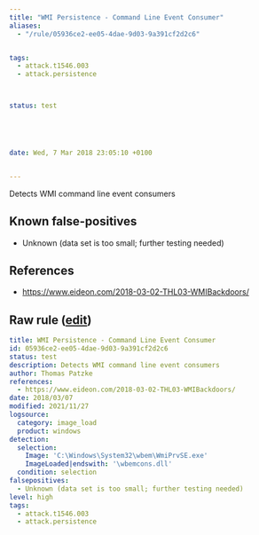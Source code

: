 ```yaml
---
title: "WMI Persistence - Command Line Event Consumer"
aliases:
  - "/rule/05936ce2-ee05-4dae-9d03-9a391cf2d2c6"


tags:
  - attack.t1546.003
  - attack.persistence



status: test





date: Wed, 7 Mar 2018 23:05:10 +0100


---
```


Detects WMI command line event consumers

<!--more-->


## Known false-positives

* Unknown (data set is too small; further testing needed)



## References

* https://www.eideon.com/2018-03-02-THL03-WMIBackdoors/


## Raw rule ([edit](https://github.com/SigmaHQ/sigma/edit/master/rules/windows/image_load/image_load_wmi_persistence_commandline_event_consumer.yml))
```yaml
title: WMI Persistence - Command Line Event Consumer
id: 05936ce2-ee05-4dae-9d03-9a391cf2d2c6
status: test
description: Detects WMI command line event consumers
author: Thomas Patzke
references:
  - https://www.eideon.com/2018-03-02-THL03-WMIBackdoors/
date: 2018/03/07
modified: 2021/11/27
logsource:
  category: image_load
  product: windows
detection:
  selection:
    Image: 'C:\Windows\System32\wbem\WmiPrvSE.exe'
    ImageLoaded|endswith: '\wbemcons.dll'
  condition: selection
falsepositives:
  - Unknown (data set is too small; further testing needed)
level: high
tags:
  - attack.t1546.003
  - attack.persistence

```
